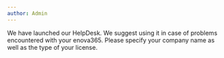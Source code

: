 ```yaml
---
author: Admin
---
```

We have launched our HelpDesk. We suggest using it in case of problems encountered with your enova365. Please specify your company name as well as the type of your license.
